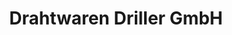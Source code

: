 ---
title: "Drahtwaren Driller GmbH"
url: /freiburg-im-breisgau/drahtwaren-driller-gmbh/
shop: Baustoffe
---